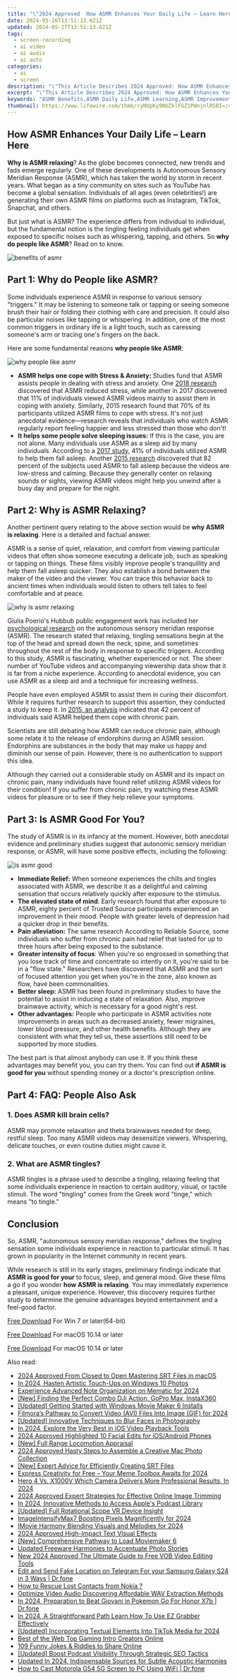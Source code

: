 ```yaml
---
title: "\"2024 Approved  How ASMR Enhances Your Daily Life – Learn Here\""
date: 2024-05-26T13:51:13.621Z
updated: 2024-05-27T13:51:13.621Z
tags: 
  - screen-recording
  - ai video
  - ai audio
  - ai auto
categories: 
  - ai
  - screen
description: "\"This Article Describes 2024 Approved: How ASMR Enhances Your Daily Life – Learn Here\""
excerpt: "\"This Article Describes 2024 Approved: How ASMR Enhances Your Daily Life – Learn Here\""
keywords: "ASMR Benefits,ASMR Daily Life,ASMR Learning,ASMR Improvement,ASMR Impacts,Life with ASMR,Learn ASMR Effects"
thumbnail: https://www.lifewire.com/thmb/ryNUpKy9NUZklFGZ1PWnjnlRSBI=/400x300/filters:no_upscale():max_bytes(150000):strip_icc()/RazerLancehead-edf4c1f15db24c5da92170fb852d0d5d.jpg
---
```


## How ASMR Enhances Your Daily Life – Learn Here

**Why is ASMR relaxing**? As the globe becomes connected, new trends and fads emerge regularly. One of these developments is Autonomous Sensory Meridian Response (ASMR), which has taken the world by storm in recent years. What began as a tiny community on sites such as YouTube has become a global sensation. Individuals of all ages (even celebrities!) are generating their own ASMR films on platforms such as Instagram, TikTok, Snapchat, and others.

But just what is ASMR? The experience differs from individual to individual, but the fundamental notion is the tingling feeling individuals get when exposed to specific noises such as whispering, tapping, and others. So **why do people like ASMR**? Read on to know.

![benefits of asmr](https://images.wondershare.com/filmora/article-images/2022/11/benefit-of-asmr-1.png)

## Part 1: Why do People like ASMR?

Some individuals experience ASMR in response to various sensory "triggers." It may be listening to someone talk or tapping or seeing someone brush their hair or folding their clothing with care and precision. It could also be particular noises like tapping or whispering. In addition, one of the most common triggers in ordinary life is a light touch, such as caressing someone's arm or tracing one's fingers on the back.

Here are some fundamental reasons **why people like ASMR**:

![why people like asmr](https://images.wondershare.com/filmora/article-images/2022/11/benefit-of-asmr-2.png)

* **ASMR helps one cope with Stress & Anxiety:** Studies fund that ASMR assists people in dealing with stress and anxiety. One [2018 research](https://asmruniversity.com/2018/06/26/asmr-research-survey-affect-physiology/) discovered that ASMR reduced stress, while another in 2017 discovered that 11% of individuals viewed ASMR videos mainly to assist them in coping with anxiety. Similarly, 2015 research found that 70% of its participants utilized ASMR films to cope with stress. It's not just anecdotal evidence—research reveals that individuals who watch ASMR regularly report feeling happier and less stressed than those who don't!
* **It helps some people solve sleeping issues:** If this is the case, you are not alone. Many individuals use ASMR as a sleep aid by many individuals. According to a [2017 study](https://asmruniversity.com/2017/11/09/asmr-research-survey-personality-empathy-triggers/), 41% of individuals utilized ASMR to help them fall asleep. Another [2015 research](https://asmruniversity.com/2015/04/04/peerj-peer-reviewed-research-asmr/) discovered that 82 percent of the subjects used ASMR to fall asleep because the videos are low-stress and calming. Because they generally center on relaxing sounds or sights, viewing ASMR videos might help you unwind after a busy day and prepare for the night.

## Part 2: Why is ASMR Relaxing?

Another pertinent query relating to the above section would be **why ASMR is relaxing**. Here is a detailed and factual answer.

ASMR is a sense of quiet, relaxation, and comfort from viewing particular videos that often show someone executing a delicate job, such as speaking or tapping on things. These films visibly improve people's tranquillity and help them fall asleep quicker. They also establish a bond between the maker of the video and the viewer. You can trace this behavior back to ancient times when individuals would listen to others tell tales to feel comfortable and at peace.

![why is asmr relaxing](https://images.wondershare.com/filmora/article-images/2022/11/benefits-of-asmr-3.jpg)

Giulia Poerio's Hubbub public engagement work has included her [psychological research](https://library.oapen.org/bitstream/handle/20.500.12657/28427/Bookshelf%5FNBK453230.pdf?sequence=1#page=123) on the autonomous sensory meridian response (ASMR). The research stated that relaxing, tingling sensations begin at the top of the head and spread down the neck, spine, and sometimes throughout the rest of the body in response to specific triggers. According to this study, ASMR is fascinating, whether experienced or not. The sheer number of YouTube videos and accompanying viewership data show that it is far from a niche experience. According to anecdotal evidence, you can use ASMR as a sleep aid and a technique for increasing wellness.

People have even employed ASMR to assist them in curing their discomfort. While it requires further research to support this assertion, they conducted a study to keep it. In [2015, an analysis](https://asmruniversity.com/2015/04/04/peerj-peer-reviewed-research-asmr/) indicated that 42 percent of individuals said ASMR helped them cope with chronic pain.

Scientists are still debating how ASMR can reduce chronic pain, although some relate it to the release of endorphins during an ASMR session. Endorphins are substances in the body that may make us happy and diminish our sense of pain. However, there is no authentication to support this idea.

Although they carried out a considerable study on ASMR and its impact on chronic pain, many individuals have found relief utilizing ASMR videos for their condition! If you suffer from chronic pain, try watching these ASMR videos for pleasure or to see if they help relieve your symptoms.

## Part 3: Is ASMR Good For You?

The study of ASMR is in its infancy at the moment. However, both anecdotal evidence and preliminary studies suggest that autonomic sensory meridian response, or ASMR, will have some positive effects, including the following:

![is asmr good](https://images.wondershare.com/filmora/article-images/2022/11/benefits-of-asmr-4.jpg)

* **Immediate Relief:** When someone experiences the chills and tingles associated with ASMR, we describe it as a delightful and calming sensation that occurs relatively quickly after exposure to the stimulus.
* **The elevated state of mind**: Early research found that after exposure to ASMR, eighty percent of Trusted Source participants experienced an improvement in their mood. People with greater levels of depression had a quicker drop in their benefits.
* **Pain alleviation:** The same research According to Reliable Source, some individuals who suffer from chronic pain had relief that lasted for up to three hours after being exposed to the substance.
* **Greater intensity of focus**: When you're so engrossed in something that you lose track of time and concentrate so intently on it, you're said to be in a "flow state." Researchers have discovered that ASMR and the sort of focused attention you get when you're in the zone, also known as flow, have been commonalities.
* **Better sleep:** ASMR has been found in preliminary studies to have the potential to assist in inducing a state of relaxation. Also, improve brainwave activity, which is necessary for a good night's rest.
* **Other advantages:** People who participate in ASMR activities note improvements in areas such as decreased anxiety, fewer migraines, lower blood pressure, and other health benefits. Although they are consistent with what they tell us, these assertions still need to be supported by more studies.

The best part is that almost anybody can use it. If you think these advantages may benefit you, you can try them. You can find out **if ASMR is good for you** without spending money or a doctor's prescription online.

## Part 4: FAQ: People Also Ask

### 1\. Does ASMR kill brain cells?

ASMR may promote relaxation and theta brainwaves needed for deep, restful sleep. Too many ASMR videos may desensitize viewers. Whispering, delicate touches, or even routine duties might cause it.

### 2\. What are ASMR tingles?

ASMR tingles is a phrase used to describe a tingling, relaxing feeling that some individuals experience in reaction to certain auditory, visual, or tactile stimuli. The word "tingling" comes from the Greek word "tinge," which means "to tingle."

## Conclusion

So, ASMR, "autonomous sensory meridian response," defines the tingling sensation some individuals experience in reaction to particular stimuli. It has grown in popularity in the Internet community in recent years.

While research is still in its early stages, preliminary findings indicate that **ASMR is good for your** to focus, sleep, and general mood. Give these films a go if you wonder **how ASMR is relaxing**. You may immediately experience a pleasant, unique experience. However, this discovery requires further study to determine the genuine advantages beyond entertainment and a feel-good factor.

[Free Download](https://tools.techidaily.com/wondershare/filmora/download/) For Win 7 or later(64-bit)

[Free Download](https://tools.techidaily.com/wondershare/filmora/download/) For macOS 10.14 or later

[Free Download](https://tools.techidaily.com/wondershare/filmora/download/) For macOS 10.14 or later

<ins class="adsbygoogle"
     style="display:block"
     data-ad-format="autorelaxed"
     data-ad-client="ca-pub-7571918770474297"
     data-ad-slot="1223367746"></ins>

<ins class="adsbygoogle"
     style="display:block"
     data-ad-format="autorelaxed"
     data-ad-client="ca-pub-7571918770474297"
     data-ad-slot="1223367746"></ins>



<ins class="adsbygoogle"
     style="display:block"
     data-ad-client="ca-pub-7571918770474297"
     data-ad-slot="8358498916"
     data-ad-format="auto"
     data-full-width-responsive="true"></ins>


<span class="atpl-alsoreadstyle">Also read:</span>
<div><ul>
<li><a href="https://some-knowledge.techidaily.com/2024-approved-from-closed-to-open-mastering-srt-files-in-macos/"><u>2024 Approved  From Closed to Open  Mastering SRT Files in macOS</u></a></li>
<li><a href="https://some-knowledge.techidaily.com/in-2024-hasten-artistic-touch-ups-on-windows-10-photos/"><u>In 2024, Hasten Artistic Touch-Ups on Windows 10 Photos</u></a></li>
<li><a href="https://some-knowledge.techidaily.com/experience-advanced-note-organization-on-mematic-for-2024/"><u>Experience Advanced Note Organization on Mematic for 2024</u></a></li>
<li><a href="https://some-knowledge.techidaily.com/new-finding-the-perfect-combo-dji-action-gopro-max-instax360/"><u>[New] Finding the Perfect Combo  DJi Action, GoPro Max, InstaX360</u></a></li>
<li><a href="https://some-knowledge.techidaily.com/updated-getting-started-with-windows-movie-maker-6-installs/"><u>[Updated] Getting Started with Windows Movie Maker 6 Installs</u></a></li>
<li><a href="https://some-knowledge.techidaily.com/filmoras-pathway-to-convert-video-avi-files-into-image-gif-for-2024/"><u>Filmora’s Pathway to Convert Video (AVI) Files Into Image (GIF) for 2024</u></a></li>
<li><a href="https://some-knowledge.techidaily.com/updated-innovative-techniques-to-blur-faces-in-photography/"><u>[Updated] Innovative Techniques to Blur Faces in Photography</u></a></li>
<li><a href="https://some-knowledge.techidaily.com/in-2024-explore-the-very-best-in-ios-video-playback-tools/"><u>In 2024, Explore the Very Best in iOS Video Playback Tools</u></a></li>
<li><a href="https://some-knowledge.techidaily.com/2024-approved-highlighted-10-facial-edits-for-iosandroid-phones/"><u>2024 Approved  Highlighted 10 Facial Edits for iOS/Android Phones</u></a></li>
<li><a href="https://some-knowledge.techidaily.com/new-full-range-locomotion-appraisal/"><u>[New] Full Range Locomotion Appraisal</u></a></li>
<li><a href="https://some-knowledge.techidaily.com/2024-approved-hasty-steps-to-assemble-a-creative-mac-photo-collection/"><u>2024 Approved  Hasty Steps to Assemble a Creative Mac Photo Collection</u></a></li>
<li><a href="https://some-knowledge.techidaily.com/new-expert-advice-for-efficiently-creating-srt-files/"><u>[New] Expert Advice for Efficiently Creating SRT Files</u></a></li>
<li><a href="https://some-knowledge.techidaily.com/express-creativity-for-free-your-meme-toolbox-awaits-for-2024/"><u>Express Creativity for Free – Your Meme Toolbox Awaits for 2024</u></a></li>
<li><a href="https://some-knowledge.techidaily.com/hero-4-vs-x1000v-which-camera-delivers-more-professional-results-in-2024/"><u>Hero 4 Vs. X1000V  Which Camera Delivers More Professional Results, In 2024</u></a></li>
<li><a href="https://some-knowledge.techidaily.com/2024-approved-expert-strategies-for-effective-online-image-trimming/"><u>2024 Approved  Expert Strategies for Effective Online Image Trimming</u></a></li>
<li><a href="https://some-knowledge.techidaily.com/in-2024-innovative-methods-to-access-apples-podcast-library/"><u>In 2024, Innovative Methods to Access Apple's Podcast Library</u></a></li>
<li><a href="https://some-knowledge.techidaily.com/updated-full-rotational-scope-vr-device-insight/"><u>[Updated] Full Rotational Scope VR Device Insight</u></a></li>
<li><a href="https://some-knowledge.techidaily.com/imageintensifymax7-boosting-pixels-magnificently-for-2024/"><u>ImageIntensifyMax7  Boosting Pixels Magnificently for 2024</u></a></li>
<li><a href="https://some-knowledge.techidaily.com/imovie-harmony-blending-visuals-and-melodies-for-2024/"><u>IMovie Harmony  Blending Visuals and Melodies for 2024</u></a></li>
<li><a href="https://some-knowledge.techidaily.com/2024-approved-high-impact-text-visual-effects/"><u>2024 Approved  High-Impact Text Visual Effects</u></a></li>
<li><a href="https://extra-lessons.techidaily.com/new-comprehensive-pathway-to-load-moviemaker-6/"><u>[New] Comprehensive Pathway to Load Moviemaker 6</u></a></li>
<li><a href="https://voice-adjusting.techidaily.com/updated-freeware-harmonies-to-accentuate-photo-stories/"><u>Updated Freeware Harmonies to Accentuate Photo Stories</u></a></li>
<li><a href="https://smart-video-creator.techidaily.com/new-2024-approved-the-ultimate-guide-to-free-vob-video-editing-tools/"><u>New 2024 Approved The Ultimate Guide to Free VOB Video Editing Tools</u></a></li>
<li><a href="https://location-social.techidaily.com/edit-and-send-fake-location-on-telegram-for-your-samsung-galaxy-s24-in-3-ways-drfone-by-drfone-virtual-android/"><u>Edit and Send Fake Location on Telegram For your Samsung Galaxy S24 in 3 Ways | Dr.fone</u></a></li>
<li><a href="https://blog-min.techidaily.com/how-to-rescue-lost-contacts-from-nokia-by-fonelab-android-recover-contacts/"><u>How to Rescue Lost Contacts from Nokia ?</u></a></li>
<li><a href="https://youtube-clips.techidaily.com/optimize-video-audio-discovering-affordable-wav-extraction-methods/"><u>Optimize Video Audio  Discovering Affordable WAV Extraction Methods</u></a></li>
<li><a href="https://pokemon-go-android.techidaily.com/in-2024-preparation-to-beat-giovani-in-pokemon-go-for-honor-x7b-drfone-by-drfone-virtual-android/"><u>In 2024, Preparation to Beat Giovani in Pokemon Go For Honor X7b | Dr.fone</u></a></li>
<li><a href="https://on-screen-recording.techidaily.com/in-2024-a-straightforward-path-learn-how-to-use-ez-grabber-effectively/"><u>In 2024, A Straightforward Path  Learn How To Use EZ Grabber Effectively</u></a></li>
<li><a href="https://tiktok-videos.techidaily.com/updated-incorporating-textual-elements-into-tiktok-media-for-2024/"><u>[Updated] Incorporating Textual Elements Into TikTok Media for 2024</u></a></li>
<li><a href="https://ai-vdieo-software.techidaily.com/best-of-the-web-top-gaming-intro-creators-online/"><u>Best of the Web Top Gaming Intro Creators Online</u></a></li>
<li><a href="https://tiktok-videos.techidaily.com/109-funny-jokes-and-riddles-to-share-online/"><u>109 Funny Jokes & Riddles to Share Online</u></a></li>
<li><a href="https://extra-hints.techidaily.com/updated-boost-podcast-visibility-through-strategic-seo-tactics/"><u>[Updated] Boost Podcast Visibility Through Strategic SEO Tactics</u></a></li>
<li><a href="https://audio-shaping.techidaily.com/updated-in-2024-indispensable-sources-for-subtle-acoustic-harmonies/"><u>Updated In 2024, Indispensable Sources for Subtle Acoustic Harmonies</u></a></li>
<li><a href="https://screen-mirror.techidaily.com/how-to-cast-motorola-g54-5g-screen-to-pc-using-wifi-drfone-by-drfone-android/"><u>How to Cast Motorola G54 5G Screen to PC Using WiFi | Dr.fone</u></a></li>
</ul></div>

